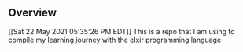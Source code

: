 ## Overview

[[Sat 22 May 2021 05:35:26 PM EDT]]
This is a repo that I am using to compile my learning journey with the elxir programming language
